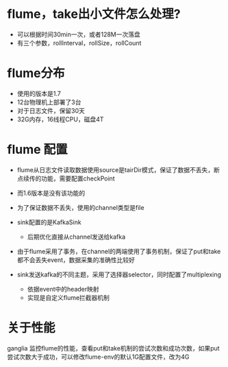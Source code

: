 # flume，take出小文件怎么处理?

- 可以根据时间30min一次，或者128M一次落盘
- 有三个参数，rollInterval，rollSize，rollCount



# flume分布

- 使用的版本是1.7
- 12台物理机上部署了3台
- 对于日志文件，保留30天
- 32G内存，16线程CPU，磁盘4T



# flume 配置

- flume从日志文件读取数据使用source是tairDir模式，保证了数据不丢失，断点续传的功能，需要配置checkPoint
- 而1.6版本是没有该功能的
- 为了保证数据不丢失，使用的channel类型是file
- sink配置的是KafkaSink
  - 后期优化直接从channel发送给kafka

- 由于flume采用了事务，在channel的两端使用了事务机制，保证了put和take都不会丢失event，数据采集的准确性比较好
- sink发送kafka的不同主题，采用了选择器selector，同时配置了multiplexing
  - 依据event中的header映射
  - 实现是自定义flume拦截器机制



# 关于性能

ganglia 监控flume的性能，查看put和take机制的尝试次数和成功次数，如果put尝试次数大于成功，可以修改flume-env的默认1G配置文件，改为4G












